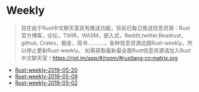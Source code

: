 # Weekly

> 现在由于Rust中文聊天室具有推送功能，目前已每日推送信息资源：Rust官方博客，论坛，TWIR，WASM，嵌入式，Reddit,twitter,Readrust，github, Crates，掘金，简书...........，各种信息资源远超Rust-weekly。所以停止更新Rust-weekly。
如需获取最新最全面Rust信息资源请加入Rust中文聊天室！https://riot.im/app/#/room/#rustlang-cn:matrix.org

- [Rust-weekly-2019-05-20](http://47.104.146.58/a/free/theme/64)
- [Rust-weekly-2019-05-09](http://47.104.146.58/a/free/theme/62)
- [Rust-weekly-2019-05-02](http://47.104.146.58/a/free/theme/60)
